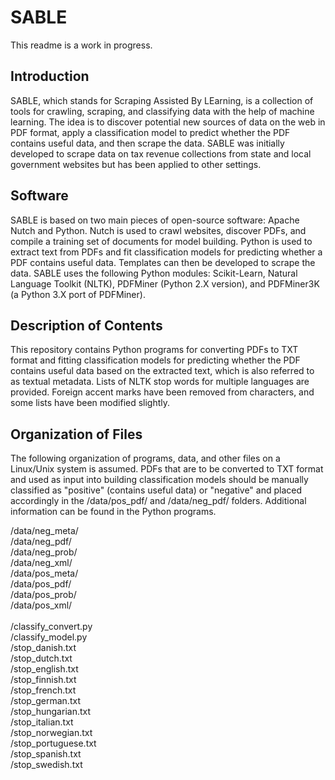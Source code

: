 # SABLE

This readme is a work in progress.

## Introduction

SABLE, which stands for Scraping Assisted By LEarning, is a collection of tools for crawling, scraping, and classifying data with the help of machine learning.  The idea is to discover potential new sources of data on the web in PDF format, apply a classification model to predict whether the PDF contains useful data, and then scrape the data.  SABLE was initially developed to scrape data on tax revenue collections from state and local government websites but has been applied to other settings.

## Software

SABLE is based on two main pieces of open-source software: Apache Nutch and Python.  Nutch is used to crawl websites, discover PDFs, and compile a training set of documents for model building.  Python is used to extract text from PDFs and fit classification models for predicting whether a PDF contains useful data.  Templates can then be developed to scrape the data.  SABLE uses the following Python modules: Scikit-Learn, Natural Language Toolkit (NLTK), PDFMiner (Python 2.X version), and PDFMiner3K (a Python 3.X port of PDFMiner).

## Description of Contents

This repository contains Python programs for converting PDFs to TXT format and fitting classification models for predicting whether the PDF contains useful data based on the extracted text, which is also referred to as textual metadata.  Lists of NLTK stop words for multiple languages are provided.  Foreign accent marks have been removed from characters, and some lists have been modified slightly.

## Organization of Files

The following organization of programs, data, and other files on a Linux/Unix system is assumed.  PDFs that are to be converted to TXT format and used as input into building classification models should be manually classified as "positive" (contains useful data) or "negative" and placed accordingly in the /data/pos_pdf/ and /data/neg_pdf/ folders.  Additional information can be found in the Python programs. <br />

/data/neg_meta/ <br />
/data/neg_pdf/ <br />
/data/neg_prob/ <br />
/data/neg_xml/ <br />
/data/pos_meta/ <br />
/data/pos_pdf/ <br />
/data/pos_prob/ <br />
/data/pos_xml/ <br /> <br />
/classify_convert.py <br />
/classify_model.py <br />
/stop_danish.txt <br />
/stop_dutch.txt <br />
/stop_english.txt <br />
/stop_finnish.txt <br />
/stop_french.txt <br />
/stop_german.txt <br />
/stop_hungarian.txt <br />
/stop_italian.txt <br />
/stop_norwegian.txt <br />
/stop_portuguese.txt <br />
/stop_spanish.txt <br />
/stop_swedish.txt
